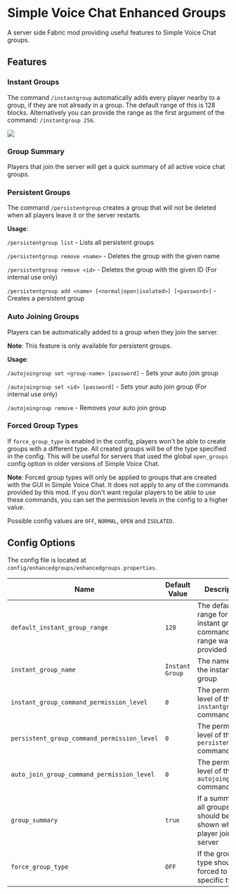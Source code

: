 # Simple Voice Chat Enhanced Groups

A server side Fabric mod providing useful features to Simple Voice Chat groups.

## Features

### Instant Groups

The command `/instantgroup`  automatically adds every player nearby to a group,
if they are not already in a group.
The default range of this is 128 blocks.
Alternatively you can provide the range as the first argument of the command: `/instantgroup 256`.

![](https://media0.giphy.com/media/dDEqQ6hIwd9NvWscGF/giphy.gif)

### Group Summary

Players that join the server will get a quick summary of all active voice chat groups.

### Persistent Groups

The command `/persistentgroup` creates a group that will not be deleted when all players leave it or the server
restarts.

**Usage**:

`/persistentgroup list` - Lists all persistent groups

`/persistentgroup remove <name>` - Deletes the group with the given name

`/persistentgroup remove <id>` - Deletes the group with the given ID (For internal use only)

`/persistentgroup add <name> [<normal|open|isolated>] [<password>]` - Creates a persistent group

### Auto Joining Groups

Players can be automatically added to a group when they join the server.

**Note**: This feature is only available for persistent groups.

**Usage**:

`/autojoingroup set <group-name> [password]` - Sets your auto join group

`/autojoingroup set <id> [password]` - Sets your auto join group (For internal use only)

`/autojoingroup remove` - Removes your auto join group

### Forced Group Types

If `force_group_type` is enabled in the config, players won't be able to create groups with a different type.
All created groups will be of the type specified in the config.
This will be useful for servers that used the global `open_groups` config option in older versions of Simple Voice Chat.

**Note**: Forced group types will only be applied to groups that are created with the GUI in Simple Voice Chat.
It does not apply to any of the commands provided by this mod.
If you don't want regular players to be able to use these commands,
you can set the permission levels in the config to a higher value.

Possible config values are `OFF`, `NORMAL`, `OPEN` and `ISOLATED`.

## Config Options

The config file is located at `config/enhancedgroups/enhancedgroups.properties`.

| Name                                        | Default Value   | Description                                                               |
|---------------------------------------------|-----------------|---------------------------------------------------------------------------|
| `default_instant_group_range`               | `128`           | The default range for the instant group command if no range was provided  |
| `instant_group_name`                        | `Instant Group` | The name of the instant group                                             |
| `instant_group_command_permission_level`    | `0`             | The permission level of the `instantgroup` command                        |
| `persistent_group_command_permission_level` | `0`             | The permission level of the `persistentgroup` command                     |
| `auto_join_group_command_permission_level`  | `0`             | The permission level of the `autojoingroup` command                       |
| `group_summary`                             | `true`          | If a summary of all groups should be shown when a player joins the server |
| `force_group_type`                          | `OFF`           | If the group type should be forced to a specific type.                    |
